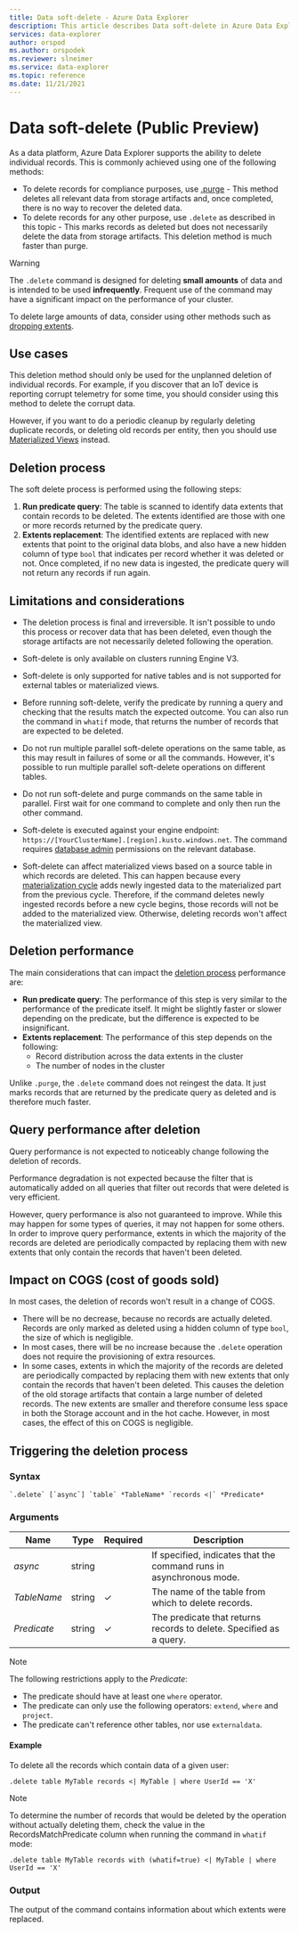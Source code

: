 ```yaml
---
title: Data soft-delete - Azure Data Explorer
description: This article describes Data soft-delete in Azure Data Explorer.
services: data-explorer
author: orspod
ms.author: orspodek
ms.reviewer: slneimer
ms.service: data-explorer
ms.topic: reference
ms.date: 11/21/2021
---
```

# Data soft-delete (Public Preview)

As a data platform, Azure Data Explorer supports the ability to delete individual records. This is commonly achieved using one of the following methods:

* To delete records for compliance purposes, use [.purge](./data-purge.md) - This method deletes all relevant data from storage artifacts and, once completed, there is no way to recover the deleted data.
* To delete records for any other purpose, use `.delete` as described in this topic - This marks records as deleted but does not necessarily delete the data from storage artifacts. This deletion method is much faster than purge.

> [!WARNING]
> The `.delete` command is designed for deleting **small amounts** of data and is intended to be used **infrequently**. Frequent use of the command may have a significant impact on the performance of your cluster.
>
> To delete large amounts of data, consider using other methods such as [dropping extents](../management/drop-extents.md).

## Use cases

This deletion method should only be used for the unplanned deletion of individual records. For example, if you discover that an IoT device is reporting corrupt telemetry for some time, you should consider using this method to delete the corrupt data.

However, if you want to do a periodic cleanup by regularly deleting duplicate records, or deleting old records per entity, then you should use [Materialized Views](../management/materialized-views/materialized-view-overview.md) instead.

## Deletion process

The soft delete process is performed using the following steps:

1. **Run predicate query**: The table is scanned to identify data extents that contain records to be deleted. The extents identified are those with one or more records returned by the predicate query.
1. **Extents replacement**: The identified extents are replaced with new extents that point to the original data blobs, and also have a new hidden column of type `bool` that indicates per record whether it was deleted or not. Once completed, if no new data is ingested, the predicate query will not return any records if run again.

## Limitations and considerations

* The deletion process is final and irreversible. It isn't possible to undo this process or recover data that has been deleted, even though the storage artifacts are not necessarily deleted following the operation.

* Soft-delete is only available on clusters running Engine V3.

* Soft-delete is only supported for native tables and is not supported for external tables or materialized views.

* Before running soft-delete, verify the predicate by running a query and checking that the results match the expected outcome. You can also run the command in `whatif` mode, that returns the number of records that are expected to be deleted.

* Do not run multiple parallel soft-delete operations on the same table, as this may result in failures of some or all the commands. However, it's possible to run multiple parallel soft-delete operations on different tables.

* Do not run soft-delete and purge commands on the same table in parallel. First wait for one command to complete and only then run the other command.

* Soft-delete is executed against your engine endpoint: `https://[YourClusterName].[region].kusto.windows.net`. The command requires [database admin](../management/access-control/role-based-authorization.md) permissions on the relevant database.

* Soft-delete can affect materialized views based on a source table in which records are deleted. This can happen because every [materialization cycle](../management/materialized-views/materialized-view-overview.md#how-materialized-views-work) adds newly ingested data to the materialized part from the previous cycle. Therefore, if the command deletes newly ingested records before a new cycle begins, those records will not be added to the materialized view. Otherwise, deleting records won't affect the materialized view.

## Deletion performance

The main considerations that can impact the [deletion process](#deletion-process) performance are:

* **Run predicate query**: The performance of this step is very similar to the performance of the predicate itself. It might be slightly faster or slower depending on the predicate, but the difference is expected to be insignificant.
* **Extents replacement**: The performance of this step depends on the following:
    * Record distribution across the data extents in the cluster
    * The number of nodes in the cluster

Unlike `.purge`, the `.delete` command does not reingest the data. It just marks records that are returned by the predicate query as deleted and is therefore much faster.

## Query performance after deletion


Query performance is not expected to noticeably change following the deletion of records.

Performance degradation is not expected because the filter that is automatically added on all queries that filter out records that were deleted is very efficient.

However, query performance is also not guaranteed to improve. While this may happen for some types of queries, it may not happen for some others. In order to improve query performance, extents in which the majority of the records are deleted are periodically compacted by replacing them with new extents that only contain the records that haven't been deleted.

## Impact on COGS (cost of goods sold)

In most cases, the deletion of records won't result in a change of COGS.

* There will be no decrease, because no records are actually deleted. Records are only marked as deleted using a hidden column of type `bool`, the size of which is negligible.
* In most cases, there will be no increase because the `.delete` operation does not require the provisioning of extra resources.
* In some cases, extents in which the majority of the records are deleted are periodically compacted by replacing them with new extents that only contain the records that haven't been deleted. This causes the deletion of the old storage artifacts that contain a large number of deleted records. The new extents are smaller and therefore consume less space in both the Storage account and in the hot cache. However, in most cases, the effect of this on COGS is negligible.

## Triggering the deletion process

### Syntax

```kusto
`.delete` [`async`] `table` *TableName* `records <|` *Predicate*
```

### Arguments

|Name|Type|Required|Description|
|--|--|--|--|
|*async*|string||If specified, indicates that the command runs in asynchronous mode.|
|*TableName*|string|&check;|The name of the table from which to delete records.|
|*Predicate*|string|&check;|The predicate that returns records to delete. Specified as a query.|

> [!NOTE]
> The following restrictions apply to the *Predicate*:
>
> * The predicate should have at least one `where` operator.
> * The predicate can only use the following operators: `extend`, `where` and `project`.
> * The predicate can't reference other tables, nor use `externaldata`.

#### Example

To delete all the records which contain data of a given user:

```kusto
.delete table MyTable records <| MyTable | where UserId == 'X'
```

> [!NOTE]
>
> To determine the number of records that would be deleted by the operation without actually deleting them, check the value in the RecordsMatchPredicate column when running the command in `whatif` mode:
>
> ```kusto
> .delete table MyTable records with (whatif=true) <| MyTable | where UserId == 'X'
> ```

### Output

The output of the command contains information about which extents were replaced.
